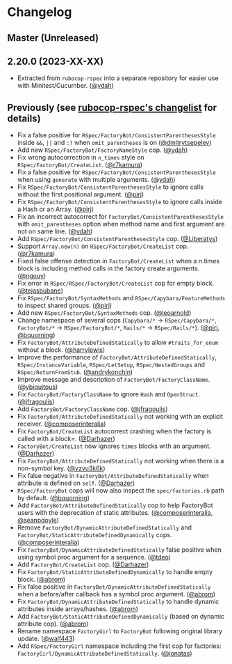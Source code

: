 # Changelog

## Master (Unreleased)

## 2.20.0 (2023-XX-XX)

- Extracted from `rubocop-rspec` into a separate repository for easier use with Minitest/Cucumber. ([@ydah])

## Previously (see [rubocop-rspec's changelist](https://github.com/rubocop/rubocop-rspec/blob/9558719/CHANGELOG.md) for details)

- Fix a false positive for `RSpec/FactoryBot/ConsistentParenthesesStyle` inside `&&`, `||` and `:?` when `omit_parentheses` is on ([@dmitrytsepelev])
- Add new `RSpec/FactoryBot/FactoryNameStyle` cop. ([@ydah])
- Fix wrong autocorrection in `n_times` style on `RSpec/FactoryBot/CreateList`. ([@r7kamura])
- Fix a false positive for `RSpec/FactoryBot/ConsistentParenthesesStyle` when using `generate` with multiple arguments. ([@ydah])
- Fix `RSpec/FactoryBot/ConsistentParenthesesStyle` to ignore calls without the first positional argument. ([@pirj])
- Fix `RSpec/FactoryBot/ConsistentParenthesesStyle` to ignore calls inside a Hash or an Array. ([@pirj])
- Fix an incorrect autocorrect for `FactoryBot/ConsistentParenthesesStyle` with `omit_parentheses` option when method name and first argument are not on same line. ([@ydah])
- Add `RSpec/FactoryBot/ConsistentParenthesesStyle` cop. ([@Liberatys])
- Support `Array.new(n)` on `RSpec/FactoryBot/CreateList` cop. ([@r7kamura])
- Fixed false offense detection in `FactoryBot/CreateList` when a n.times block is including method calls in the factory create arguments. ([@ngouy])
- Fix error in `RSpec/RSpec/FactoryBot/CreateList` cop for empty block. ([@tejasbubane])
- Fix `RSpec/FactoryBot/SyntaxMethods` and `RSpec/Capybara/FeatureMethods` to inspect shared groups. ([@pirj])
- Add new `RSpec/FactoryBot/SyntaxMethods` cop. ([@leoarnold])
- Change namespace of several cops (`Capybara/*` -> `RSpec/Capybara/*`, `FactoryBot/*` -> `RSpec/FactoryBot/*`, `Rails/*` -> `RSpec/Rails/*`). ([@pirj], [@bquorning])
- Fix `FactoryBot/AttributeDefinedStatically` to allow `#traits_for_enum` without a block. ([@harrylewis])
- Improve the performance of `FactoryBot/AttributeDefinedStatically`, `RSpec/InstanceVariable`, `RSpec/LetSetup`, `RSpec/NestedGroups` and `RSpec/ReturnFromStub`. ([@andrykonchin])
- Improve message and description of `FactoryBot/FactoryClassName`. ([@ybiquitous])
- Fix `FactoryBot/FactoryClassName` to ignore `Hash` and `OpenStruct`. ([@jfragoulis])
- Add `FactoryBot/FactoryClassName` cop. ([@jfragoulis])
- Fix `FactoryBot/AttributeDefinedStatically` not working with an explicit receiver. ([@composerinteralia])
- Fix `FactoryBot/CreateList` autocorrect crashing when the factory is called with a block=. ([@Darhazer])
- `FactoryBot/CreateList` now ignores `times` blocks with an argument. ([@Darhazer])
- Fix `FactoryBot/AttributeDefinedStatically` not working when there is a non-symbol key. ([@vzvu3k6k])
- Fix false negative in `FactoryBot/AttributeDefinedStatically` when attribute is defined on `self`. ([@Darhazer])
- `RSpec/FactoryBot` cops will now also inspect the `spec/factories.rb` path by default. ([@bquorning])
- Add `FactoryBot/AttributeDefinedStatically` cop to help FactoryBot users with the deprecation of static attributes. ([@composerinteralia], [@seanpdoyle])
- Remove `FactoryBot/DynamicAttributeDefinedStatically` and `FactoryBot/StaticAttributeDefinedDynamically` cops. ([@composerinteralia])
- Fix `FactoryBot/DynamicAttributeDefinedStatically` false positive when using symbol proc argument for a sequence. ([@tdeo])
- Add `FactoryBot/CreateList` cop. ([@Darhazer])
- Fix `FactoryBot/StaticAttributeDefinedDynamically` to handle empty block. ([@abrom])
- Fix false positive in `FactoryBot/DynamicAttributeDefinedStatically` when a before/after callback has a symbol proc argument. ([@abrom])
- Fix `FactoryBot/DynamicAttributeDefinedStatically` to handle dynamic attributes inside arrays/hashes. ([@abrom])
- Add `FactoryBot/StaticAttributeDefinedDynamically` (based on dynamic attribute cop). ([@abrom])
- Rename namespace `FactoryGirl` to `FactoryBot` following original library update. ([@walf443])
- Add `RSpec/FactoryGirl` namespace including the first cop for factories: `FactoryGirl/DynamicAttributeDefinedStatically`. ([@jonatas])

<!-- Contributors (alphabetically) -->

[@abrom]: https://github.com/abrom
[@andrykonchin]: https://github.com/andrykonchin
[@bquorning]: https://github.com/bquorning
[@composerinteralia]: https://github.com/composerinteralia
[@darhazer]: https://github.com/Darhazer
[@dmitrytsepelev]: https://github.com/dmitrytsepelev
[@harrylewis]: https://github.com/harrylewis
[@jfragoulis]: https://github.com/jfragoulis
[@jonatas]: https://github.com/jonatas
[@leoarnold]: https://github.com/leoarnold
[@liberatys]: https://github.com/Liberatys
[@ngouy]: https://github.com/ngouy
[@pirj]: https://github.com/pirj
[@r7kamura]: https://github.com/r7kamura
[@seanpdoyle]: https://github.com/seanpdoyle
[@tdeo]: https://github.com/tdeo
[@tejasbubane]: https://github.com/tejasbubane
[@vzvu3k6k]: https://github.com/vzvu3k6k
[@walf443]: https://github.com/walf443
[@ybiquitous]: https://github.com/ybiquitous
[@ydah]: https://github.com/ydah
